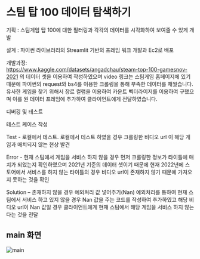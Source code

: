 # 스팀 탑 100 데이터 탐색하기
기획 : 스팀게임 탑 100에 대한 필터링과 각각의 데이터를 시각화하여 보여줄 수 있게 개발

설계 : 파이썬 라이브러리의 Streamlit 기반의 프레임 워크 개발과 Ec2로 배포

개발과정:  
https://www.kaggle.com/datasets/angadchau/steam-top-100-gamesnov-2021 의 데이터 셋을 이용하여 작성하였으며 video 링크는 스팀게임 홈페이지에 있기 때문에 파이썬의 request와 bs4를 이용한 크롤링을 통해 부족한 데이터를 채웠습니다. 유사한 게임을 찾기 위해서 장르 컬럼을 이용하여 카운트 벡터라이저를 이용하여 구했으며 이를 원 데이터 프레임에 추가하여 클라이언트에게 전달하였습니다.

디버깅 및 테스트

테스트 케이스 작성

Test - 로컬에서 테스트.
로컬에서 테스트 하였을 경우 크롤링한 비디오 url 이 해당 게임과 매치되지 않는 현상 발견

Error - 현재 스팀에서 게임을 서비스 하지 않을 경우 
먼저 크롤링한 정보가 타이틀에 매치가 되었는지 확인하였으며 2021년 기준의 데이터 셋이기 때문에 현재 2022년에 스토어에서 서비스를 하지 않는 타이틀의 경우 비디오 url이 존재하지 않기 때문에 가져오지 못하는 것을 확인

Solution – 존재하지 않을 경우 예외처리 값 넣어주기(Nan)
예외처리를 통하여 현재 스팀에서 서비스 하고 있지 않을 경우 Nan 값을 주는 코드를 작성하여 추가하였고 해당 비디오 url이 Nan 값일 경우 클라이언트에게 현재 스팀에서 해당 게임을 서비스 하지 않는다는 것을 전달


## main 화면
![main](https://user-images.githubusercontent.com/88516240/160787343-da2bfed7-36d1-4de2-a38f-113f0f2ff26c.PNG)
